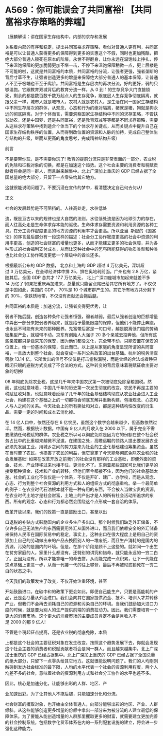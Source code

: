 # A569：你可能误会了共同富裕! 【共同富裕求存策略的弊端】

（展麟解读：讲在国家生存结构中，内部的求存和发展

关系着内部的有序和稳定，提出共同富裕求存策略，看似对普通人更有利，共同富裕是可以让普通人获得更多的保障得到更多的实惠这个不假，同时也更加残酷，把绝大部分普通人锁死在原本的阶层，永世不得翻身，让你永远在温饱线上挣扎，停下来温饱保障的更加脆弱更加不堪一击，不停下来温饱保障稍微一点，更上层楼是不可能的啦，这就是共同富裕的本质，共同富裕的分流，让强者更强，强者垄断的背后寸草不生，让强者创造更多的增量来保障绝大部分普通人的基本保障，让普通人不至于极端也不至于爬阶。共同富裕是生存层次的再次分流，好的更好，弱的只够温饱。它跟教育双减背后的教育分流一样，从 0 到 1 的生存竞争大门直接锁死，剩余的都是数百数千数万起点人的生存竞争，跟底层人生存竞争彻底隔离，就跟父辈一样，城市人就是城市人，农村人就是农村人，是生活在同一国家生存结构中不同生存层次的群体，从观念，心态和行为的绝对隔离，猪就是猪，狗就是狗永远的彻底隔离。对于个体而言，需要洞察国家生存结构中不同的求存策略，不管扶贫助农，还是中国梦，还是共同富裕，还是教育双减等等都是不同求存策略，需要从这些求存策略中找到适合个体当下的个体求存关键点，从而关键点中提升自己在国家生存结构秩序的位置，从而得到改位置的资源和人脉的加持，完成自己整体生存结构的升级，继而从更高的角度思考，完成精神结构升级）

前言

不是要带你玩，是不需要你玩了! 教育的提前分流只是非常表面的一部分，农业税的免除和征税对象的切换，都是在加速这个趋势。这个社会主要的消费者和税赋贡献者将会是同一群人，而且越来越集中。北上广深加上重庆的 GDP 已经占据了全国总量的绝大部分，只留下一点零头给其它地方。

这就很能说明问题了。不要沉浸在宣传的梦中，看清楚决定自己何去何从!

正文

社会的发展趋势是不可阻挡的。人往高处走，水往低处

流，既是亘古以来的规律也是大自然的法则。水往低处流是因为地球引力的存在，而人往高处走是生命体求存本能的驱使。生命体求存需要资源和利用资源的各种工具。在分工协作密度更高的地方资源的利用率才会更高。所以亚当. 斯密的《国富论》的序言最后部分有一段这样的描述：社会分工协作密度更高的社会中资源的利用率更高，创造的社会财富的增量也更多，从而才能建立更多的社会保障，并为各种形式的社会福利支付成本，从而让这种社会中的乞丐所能获得的物质类型和种类也比社会分工协作密度更低一个层级中的酋长还多。

根据最新公布的 GDP 数据， 北京和上海的 GDP 超过 4 万亿美元，深圳超过 3 万亿美元，在全球经济体中排 25，排在奥地利前面。广州也有 2.8 万亿，紧随其后。全国 GDP 总共才 17.7 万亿美元， 北上广深四座城市加起来就差不多 14 万亿了!如果把重庆再加进来，总量就只能留点尾巴给其它所有地方了。不仅仅是中国如此，美国的 GDP， 70%是 10 个城市群产生的。其它所有地方共分剩下的 30%，像铁锈地带，不仅没有贡献还会拖后腿。

共同富裕的本质是：加速分流，让强者变得更优秀，让

弱者不拖后腿，创造各种条件让强者恒强，弱者越弱，最后从强者创造的巨额增量中弄出一部分来把弱者养起来，就是给予最低限度的保障，但他们不能停止奔跑，也永远不可能有未来的那种圈养。先富带后富是一句口号，越是脱离低门槛的劳动密集型产业，就越带不动。京东有创始人大强子 20 多个亲戚去投奔他，但所有这些亲戚都只是做京东的保安，因为他们都没文化，完全带不动，只能安置在保安的位置上，给一份基本的保障，仅此而已。以上是从家庭的角度呈现所谓的共同富裕，一旦放大到整个社会，就会变成一系列公共政策的出台基础。杭州的税务清查罚款 13.14 亿，它所发出的信号不仅仅是打击偷税漏税，而是曾经的合法或者睁只眼闭只眼的避税方式变成了不合法的方式。这种转变的背后意味着税赋征收主要对象的切换!

08 年彻底免除农业税，这是几千年来中国农民第一次被彻底免除皇粮国税。然而，这也就意味着，中国几千年的历史第一次发生彻底的改变，农民不再是主要的税赋征收对象，也就意味着延续了几千年的社会基础结构彻底从农业社会进入工业社会，构建在这个基础之上的一切都将会彻底瓦解并重新构建，包括观念、心态和人与人之间的关系。今天社会上的所有撕扯和对立，都是这种结构性改变的衍生品。需要一定的时间和成本去消化掉。

在 14 亿人口中，依然还存在 8 亿农民，虽然这个数字会越来越少，但基数依然过半。然而，根据统计数据，中国有 9 亿人的月收入在 2000 以下，属于完全不需要缴纳任何税赋的群体。农业税之所以可以彻底免除是因为它的份额在整个社会税务占比中的比重越来越微不足道。在建国之处，高瞻远瞩的领路人提出要发展农业必须先发展工业，用城乡之间的剪刀差来为社会的工业化基础建设筹集资金。虽然在当时苦了农民，也损害了农民的利益，但它奠定了今天能够彻底免除农业税的社会发展基础! 如果在改革开放之前我们的社会没有那样的工业基础，即便外面的资金、技术、产业转移过来也接不住，更消化不了。东南亚那些国家可比我们更早的接受那种资金、技术和产业的转移，但他们至今都接不住，因为他们的社会基础太差。社会的工业化不仅仅是一个体系，不仅是开矿、建厂、办学校，而是从观念、心态、行为到整个社会资源的利用方式和人的组织方式的彻底重构。举一个最简单的例子：在农业时代石油根本就不是一种有用的东西，不会被人当做宝贵的资源。在农业时代土地才是社会财富，土地上的产出才是人的所有社会活动所追求的东西。所有的观念、心态和行为都必然会围绕这个点形成一套自洽的体系。

改革开放以来，我们的政策一直是鼓励出口，甚至以出

口退税的补贴方式鼓励国内的企业多生产多出口。那个时候我们缺乏外汇储备，不仅许多自己无法生产的东西需要用外汇从国外进口，而且我们依赖安全的外汇储备来保持人民币在国际贸易中的稳定。事实上，这种出口在很大程度上是用自己的资源加上自己的劳动做出来的产品去换回别人的一堆废纸，而且生产消耗的是国内的资源，污染的是国内的环境。但是，在那个阶段是顾不上这些的。就如同一个出生在贫穷家庭的人，家里什么都没有，还特别的讲究和惜命，就只能永远的一穷二白了。正因为没有，所以才能拿唯一的命去拼，从而能完成一点积累，让下一代能在这点基础上更进一步，从而一代接一代的往上攀登，最后不再被彻底锁死在一穷二白的状态之中。

今天我们的政策发生了改变，不仅开始注重环境，甚至

开始鼓励进口。在碳中和的政策下更会如此，即便自己能生产，只要是高能耗的产品，还是会尽量从外面进口。我们会向其它国家提供资金、技术、培训人才并转移产业，但我们不会再去消耗自己的资源和污染自己的环境。当我们鼓励加大进口力度的时候，就是要为别人的生产提供前端的消费拉动力。因此，我们需要培育一个更大的消费市场。这个更大的消费市场的主要成员肯定不会是月收入不足 2000 的那 9 亿人!

不管是个税起征点提高，还是农业税的彻底免除，本质

上都是这个社会的主要征税对象在发生改变。按照这个趋势发展下去，你就会发现这个社会主要的消费者和税赋贡献者将会是同一群人，而且越来越集中。北上广深加士重庆的 GDP 已经占据集中。北上广深加上重庆的 GDP 已经占据了全国总量的绝大部分，只留下一点零头给其它地方。这就很能说明问题了。我们的人均刚刚触碰到发达社会标准的最下限，人均的水平代表一个社会的资源利用程度，两个人均差不多的社会，意味着社会的资源利用方式和社会分工协作的水平也差不多。

因此，核心是加速分化，让能够出彩的人群、地区、产

业加速出彩。为了让其他人不拖后腿，只能加速分化和分流。

社会财富的攫取对象，也开始由全体普通人，向部分能够出彩的地区、产业、人群倾斜。从这些能够创造更多增量的份额中拿出一部分来为被分流的人建立最低的保障体系。为了要能从能创造增量的人群那里攫取更多的财富，就需要建立更加完善的社会控制系统。包括数字化货币体系在内的一系列配套设施的建立，将会进一步强化这种能力。